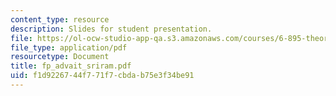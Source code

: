 ```yaml
---
content_type: resource
description: Slides for student presentation.
file: https://ol-ocw-studio-app-qa.s3.amazonaws.com/courses/6-895-theory-of-parallel-systems-sma-5509-fall-2003/f1d9226744f771f7cbdab75e3f34be91_fp_advait_sriram.pdf
file_type: application/pdf
resourcetype: Document
title: fp_advait_sriram.pdf
uid: f1d92267-44f7-71f7-cbda-b75e3f34be91
---
```


